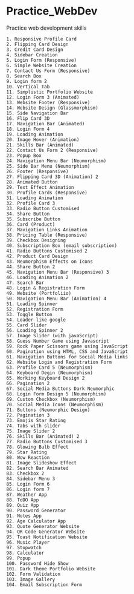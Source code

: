 # Practice_WebDev
Practice web development skills

    1. Responsive Profile Card
    2. Flipping Card Design
    3. Credit Card Design
    4. Sidebar Creation
    5. Login Form (Responsive)
    6. Simple Website Creation
    7. Contact Us Form (Responsive)
    8. Search Box
    9. Login form 2
    10. Vertical Tab
    11. Simplistic Portfolio Website
    12. Login Form 3 (Animated)
    13. Website Footer (Responsive)
    14. Website Design (Glassmorphism)
    15. Side Navigation Bar
    16. Flip Card 3D
    17. Navigation Bar (Animated)
    18. Login Form 4
    19. Loading Animation
    20. Image Hover (Animation)
    21. Skills Bar (Animated)
    22. Contact Us Form 2 (Responsive)
    23. Popup Box
    24. Navigation Menu Bar (Neumorphism)
    25. Side Bar Menu (Neumorphism)
    26. Footer (Responsive)
    27. Flipping Card 3D (Animation) 2
    28. Animated Button
    29. Text Effect Animation
    30. Profile Cards (Responsive)
    31. Loading Animation
    32. Profile Card 3
    33. Radio Button Customised
    34. Share Button
    35. Subscribe Button
    36. Card (Product)
    37. Navigation Links Animation
    38. Pricing Table (Responsive)
    39. Checkbox Designing
    40. Subscription Box (email subscription)
    41. Radio Buttons Customised 2
    42. Product Card Design
    43. Neumorphism Effects on Icons
    44. Share Button 2 
    45. Navigation Menu Bar (Responsive) 3
    46. Loading Animation 2
    47. Search Bar
    48. Login & Registration Form
    49. Website (Portfoliio)
    50. Navigation Menu Bar (Animation) 4
    51. Loading Spinner
    52. Registration Form
    53. Toggle Button
    54. Loader like google
    55. Card Slider
    56. Loading Spinner 2
    57. Image Slider (with javaScript)
    58. Guess Number Game using Javascript
    59. Rock Paper Scissors game using JavaScript
    60. Pagination using HTML, CSS and JavaScript
    61. Navigation Buttons for Social Media links
    62. Website Login and Registration Form
    63. Profile Card 5 (Neumorphism)
    64. Keyboard Degin (Neumorphism)
    65. Working Keyboard Design 2
    66. Pagination 2
    67. Social Media Buttons Dark Neumorphic
    68. Login Form Design 5 (Neumorphism)
    69. Custom Checkbox (Neumorphism)
    70. Social Media Icons (Neumorphism)
    71. Buttons (Neumorphic Design)
    72. Pagination 3
    73. Emojis Star Rating
    74. Tabs with slider
    75. Image Slider 2
    76. Skills Bar (Animated) 2
    77. Radio Buttons Customised 3
    78. Glowing Bulb Effect
    79. Star Rating
    80. Wow Reaction
    81. Image Slideshow Effect
    82. Search Bar Animated
    83. Checkbox 2
    84. Sidebar Menu 3
    85. Login Form 6
    86. Login form 7
    87. Weather App
    88. ToDO App
    89. Quiz App
    90. Password Generator
    91. Notes App
    92. Age Calculator App
    93. Quote Generator Website
    94. QR Code Generator Website
    95. Toast Notification Website
    96. Music Player
    97. Stopwatch
    98. Calculator
    99. Popup
    100. Password Hide Show
    101. Dark theme Portfolio Website
    102. Form Validation
    103. Image Gallery
    104. Email Subscription Form